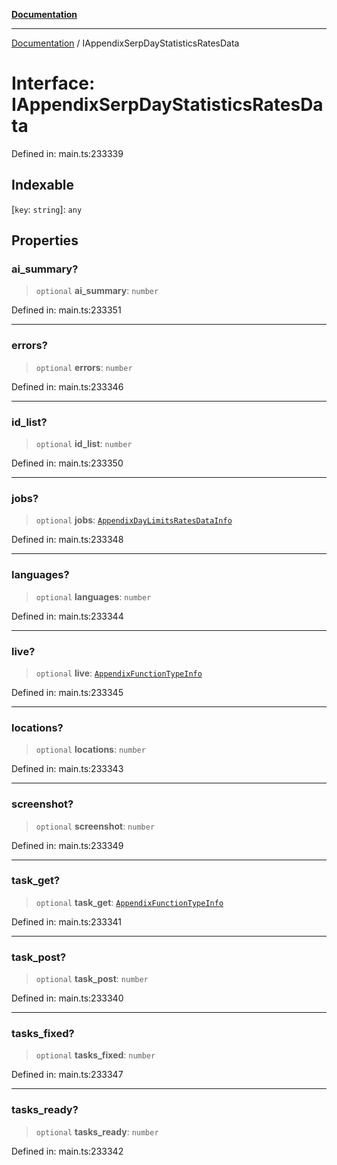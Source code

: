 [**Documentation**](../README.md)

***

[Documentation](../README.md) / IAppendixSerpDayStatisticsRatesData

# Interface: IAppendixSerpDayStatisticsRatesData

Defined in: main.ts:233339

## Indexable

\[`key`: `string`\]: `any`

## Properties

### ai\_summary?

> `optional` **ai\_summary**: `number`

Defined in: main.ts:233351

***

### errors?

> `optional` **errors**: `number`

Defined in: main.ts:233346

***

### id\_list?

> `optional` **id\_list**: `number`

Defined in: main.ts:233350

***

### jobs?

> `optional` **jobs**: [`AppendixDayLimitsRatesDataInfo`](../classes/AppendixDayLimitsRatesDataInfo.md)

Defined in: main.ts:233348

***

### languages?

> `optional` **languages**: `number`

Defined in: main.ts:233344

***

### live?

> `optional` **live**: [`AppendixFunctionTypeInfo`](../classes/AppendixFunctionTypeInfo.md)

Defined in: main.ts:233345

***

### locations?

> `optional` **locations**: `number`

Defined in: main.ts:233343

***

### screenshot?

> `optional` **screenshot**: `number`

Defined in: main.ts:233349

***

### task\_get?

> `optional` **task\_get**: [`AppendixFunctionTypeInfo`](../classes/AppendixFunctionTypeInfo.md)

Defined in: main.ts:233341

***

### task\_post?

> `optional` **task\_post**: `number`

Defined in: main.ts:233340

***

### tasks\_fixed?

> `optional` **tasks\_fixed**: `number`

Defined in: main.ts:233347

***

### tasks\_ready?

> `optional` **tasks\_ready**: `number`

Defined in: main.ts:233342
